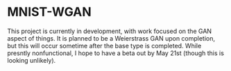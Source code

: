 # MNIST-WGAN
This project is currently in development, with work focused on the GAN aspect of things. It is planned to be a Weierstrass GAN upon completion, but this will occur sometime after the base type is completed. 
While presntly nonfunctional, I hope to have a beta out by May 21st (though this is looking unlikely).
